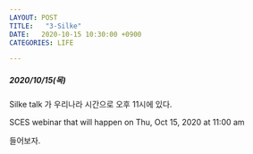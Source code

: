 ```yaml
---
LAYOUT: POST
TITLE:   "3-Silke"
DATE:   2020-10-15 10:30:00 +0900
CATEGORIES: LIFE

---
```




#####  2020/10/15(목)


Silke talk 가 우리나라 시간으로 오후 11시에 있다.

SCES webinar that will happen on Thu, Oct 15, 2020 at 11:00 am 

들어보자.





